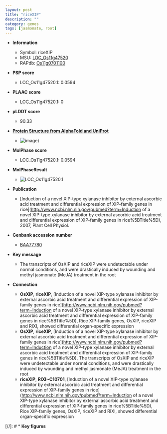 ```yaml
---
layout: post
title: "riceXIP"
description: ""
category: genes
tags: [jasmonate, root]
---
```


* **Information**  
    + Symbol: riceXIP  
    + MSU: [LOC_Os11g47520](http://rice.plantbiology.msu.edu/cgi-bin/ORF_infopage.cgi?orf=LOC_Os11g47520)  
    + RAPdb: [Os11g0701100](http://rapdb.dna.affrc.go.jp/viewer/gbrowse_details/irgsp1?name=Os11g0701100)  

* **PSP score**  
    + LOC_Os11g47520.1: 0.0594 

* **PLAAC score**  
    + LOC_Os11g47520.1: 0 

* **pLDDT score**
    + 90.33

* **[Protein Structure from AlphaFold and UniProt](https://www.uniprot.org/uniprotkb/Q53NL5/entry#structure)**
    + ![image](https://ricepsp.github.io/images/Q5/AF-Q53NL5-F1.png))

* **MolPhase score**
    + LOC_Os11g47520.1: 0.0594

* **MolPhaseResult**
    + ![LOC_Os11g47520.1](https://ricepsp.github.io/pictures/LOC_Os11g/LOC_Os11g47520.1.png)

* **Publication**  
    + [Induction of a novel XIP-type xylanase inhibitor by external ascorbic acid treatment and differential expression of XIP-family genes in rice](http://www.ncbi.nlm.nih.gov/pubmed?term=Induction of a novel XIP-type xylanase inhibitor by external ascorbic acid treatment and differential expression of XIP-family genes in rice%5BTitle%5D), 2007, Plant Cell Physiol.

* **Genbank accession number**  
    + [BAA77780](http://www.ncbi.nlm.nih.gov/nuccore/BAA77780)

* **Key message**  
    + The transcripts of OsXIP and riceXIP were undetectable under normal conditions, and were drastically induced by wounding and methyl jasmonate (MeJA) treatment in the root

* **Connection**  
    + __OsXIP__, __riceXIP__, [Induction of a novel XIP-type xylanase inhibitor by external ascorbic acid treatment and differential expression of XIP-family genes in rice](http://www.ncbi.nlm.nih.gov/pubmed?term=Induction of a novel XIP-type xylanase inhibitor by external ascorbic acid treatment and differential expression of XIP-family genes in rice%5BTitle%5D), Rice XIP-family genes, OsXIP, riceXIP and RIXI, showed differential organ-specific expression
    + __OsXIP__, __riceXIP__, [Induction of a novel XIP-type xylanase inhibitor by external ascorbic acid treatment and differential expression of XIP-family genes in rice](http://www.ncbi.nlm.nih.gov/pubmed?term=Induction of a novel XIP-type xylanase inhibitor by external ascorbic acid treatment and differential expression of XIP-family genes in rice%5BTitle%5D), The transcripts of OsXIP and riceXIP were undetectable under normal conditions, and were drastically induced by wounding and methyl jasmonate (MeJA) treatment in the root
    + __riceXIP__, __RIXI~C10701__, [Induction of a novel XIP-type xylanase inhibitor by external ascorbic acid treatment and differential expression of XIP-family genes in rice](http://www.ncbi.nlm.nih.gov/pubmed?term=Induction of a novel XIP-type xylanase inhibitor by external ascorbic acid treatment and differential expression of XIP-family genes in rice%5BTitle%5D), Rice XIP-family genes, OsXIP, riceXIP and RIXI, showed differential organ-specific expression

[//]: # * **Key figures**  


